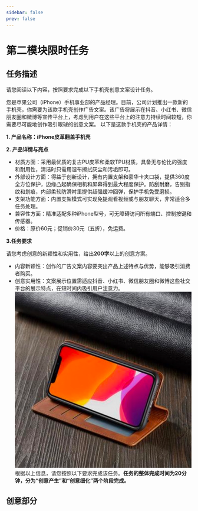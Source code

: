 ```yaml
---
sidebar: false
prev: false
---
```


<script setup>
import { onMounted, ref } from 'vue';
import ChatGPT from '/.vitepress/components/ChatGPT.vue';
import { promptUserID } from '/.vitepress/utils/inputID.ts';

const userID = ref('');
const isUserIDSet = ref(false);

// 弹出框要求用户输入ID并创建用户
const initializeUser = async () => {
    try {
        const id = await promptUserID(); // 弹出输入框，返回用户输入的ID
        userID.value = id;
        isUserIDSet.value = true;
    } catch (error) {
        alert('用户创建失败：' + error.message);
    }
};

// 禁止页面中的复制、粘贴和右键操作
const disableCopyPaste = () => {
    document.addEventListener('copy', (e) => {
        e.preventDefault();
        alert('复制操作已被禁用');
    });
    document.addEventListener('paste', (e) => {
        e.preventDefault();
        alert('粘贴操作已被禁用');
    });
    document.addEventListener('contextmenu', (e) => {
        e.preventDefault();
        alert('右键操作已被禁用');
    });
};

onMounted(() => {
    initializeUser();
    disableCopyPaste();

    // 确保 ChatGPT 组件中的内容允许复制粘贴
    const chatGPTElement = document.querySelector('.chatgpt-container');
    if (chatGPTElement) {
        chatGPTElement.style.userSelect = 'text';
        chatGPTElement.style.webkitUserSelect = 'text';
        chatGPTElement.style.mozUserSelect = 'text';
    }
});
</script>
# 第二模块限时任务

## 任务描述

请您阅读以下内容，按照要求完成以下手机壳创意文案设计任务。

您是苹果公司（iPhone）手机事业部的产品经理。目前，公司计划推出一款新的手机壳，你需要为该款手机壳创作广告文案。该广告将展示在抖音、小红书、微信朋友圈和微博等宣传平台上，考虑到用户在这些平台上的注意力持续时间较短，你需要尽可能地创作吸引眼球的创意文案。
以下是这款手机壳的产品详情：

**1. 产品名称：iPhone皮革翻盖手机壳**

**2. 产品详情与亮点**

- 材质方面：采用最优质的复古PU皮革和柔软TPU材质，具备无与伦比的强度和耐用性，清洁时只需用湿布擦拭灰尘和污垢即可。
- 外部设计方面：得益于创新设计，拥有内置支架和豪华卡夹口袋，提供360度全方位保护，边缘凸起确保相机和屏幕得到最大程度保护。防刮耐磨，告别指纹和划痕，内部柔软防滑衬里提供超强缓冲回弹，保护手机免受磨损。
- 支架功能方面：内置支架模式可实现免提观看视频或与朋友聊天，非常适合多任务处理。
- 兼容性方面：精准适配多种iPhone型号，可无障碍访问所有端口、控制按键和传感器。
- 价格：原价60元；促销价30元（五折），免运费。

**3.任务要求**

  请您考虑创意的新颖性和实用性，给出**200字**以上的创意方案。

- 内容新颖性：创作的广告文案内容要突出产品上述特点与优势，能够吸引消费者购买。
- 创意实用性：文案展示位置需适应抖音、小红书、微信朋友圈和微博这些社交平台的展示特点，在短时间内吸引用户注意力。
![Alt text](image.png)
根据以上信息，请您按照以下要求完成该任务。**任务的整体完成时间为20分钟，分为“创意产生”和“创意细化”两个阶段完成。**
## 创意部分

<div class="chatgpt-container">
  <Suspense >
      <ChatGPT :userID="userID"  />
  </Suspense>
</div>

<style scoped>
/* 禁止整个页面的复制、粘贴操作 */
body {
    user-select: none;  /* 禁止选择文本 */
    -webkit-user-select: none;
    -moz-user-select: none;
}

/* 其他页面元素的样式 */
</style>